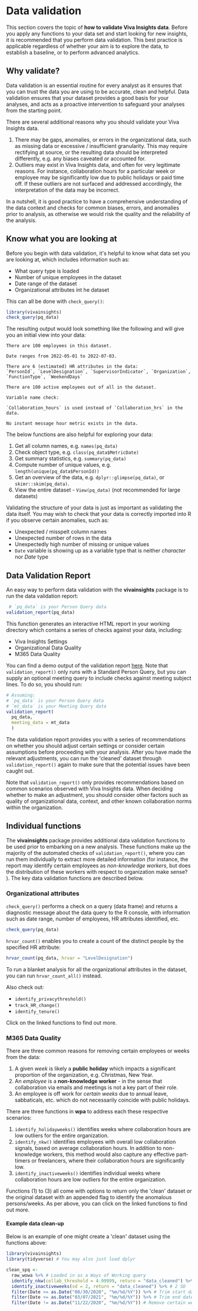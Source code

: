 # Data validation

This section covers the topic of **how to validate Viva Insights data**. Before you apply any functions to your data set and start looking for new insights, it is recommended that you perform data validation. This best practice is applicable regardless of whether your aim is to explore the data, to establish a baseline, or to perform advanced analytics.

## Why validate?

Data validation is an essential routine for every analyst as it ensures that you can trust the data you are using to be accurate, clean and helpful. Data validation ensures that your dataset provides a good basis for your analyses, and acts as a proactive intervention to safeguard your analyses from the starting point.

There are several additional reasons why you should validate your Viva Insights data.

1. There may be gaps, anomalies, or errors in the organizational data, such as missing data or excessive / insufficient granularity. This may require rectifying at source, or the resulting data should be interpreted differently, e.g. any biases caveated or accounted for. 
2. Outliers may exist in Viva Insights data, and often for very legitimate reasons. For instance, collaboration hours for a particular week or employee may be significantly low due to public holidays or paid time off. If these outliers are not surfaced and addressed accordingly, the interpretation of the data may be incorrect.

In a nutshell, it is good practice to have a comprehensive understanding of the data context and checks for common biases, errors, and anomalies prior to analysis, as otherwise we would risk the quality and the reliability of the analysis. 

## Know what you are looking at

Before you begin with data validation, it's helpful to know what data set you are looking at, which includes information such as: 

  - What query type is loaded
  - Number of unique employees in the dataset
  - Date range of the dataset
  - Organizational attributes int he dataset

This can all be done with `check_query()`:

```R
library(vivainsights)
check_query(pq_data)
```

The resulting output would look something like the following and will give you an initial view into your data:

```
There are 100 employees in this dataset.

Date ranges from 2022-05-01 to 2022-07-03.

There are 6 (estimated) HR attributes in the data:
`PersonId`, `LevelDesignation`, `SupervisorIndicator`, `Organization`, `FunctionType`, `WeekendDays`

There are 100 active employees out of all in the dataset.

Variable name check:

`Collaboration_hours` is used instead of `Collaboration_hrs` in the data.

No instant message hour metric exists in the data.
```

The below functions are also helpful for exploring your data:

1. Get all column names, e.g. `names(pq_data)`
2. Check object type, e.g. `class(pq_data$MetricDate)`
2. Get summary statistics, e.g. `summary(pq_data)`
3. Compute number of unique values, e.g. `length(unique(pq_data$PersonId))`
5. Get an overview of the data, e.g. `dplyr::glimpse(pq_data)`, or `skimr::skim(pq_data)`.
6. View the entire dataset - `View(pq_data)` (not recommended for large datasets)

Validating the structure of your data is just as important as validating the data itself. You may wish to check that your data is correctly imported into R if you observe certain anomalies, such as: 

- Unexpected / misspelt column names
- Unexpected number of rows in the data
- Unexpectedly high number of missing or unique values
- `Date` variable is showing up as a variable type that is neither _character_ nor _Date_ type

## Data Validation Report

An easy way to perform data validation with the **vivainsights** package is to run the data validation report:

```R
 # `pq_data` is your Person Query data
validation_report(pq_data)
```
This function generates an interactive HTML report in your working directory which contains a series of checks against your data, including:

- Viva Insights Settings
- Organizational Data Quality
- M365 Data Quality

You can find a demo output of the validation report [here](https://microsoft.github.io/wpa/report-demo/validation-report-demo.html).  Note that `validation_report()` only runs with a Standard Person Query, but you can supply an optional meeting query to include checks against meeting subject lines. To do so, you should run: 

```R
# Assuming:
# `pq_data` is your Person Query data
# `mt_data` is your Meeting Query data
validation_report(
  pq_data, 
  meeting_data = mt_data
  )
```

The data validation report provides you with a series of recommendations on whether you should adjust certain settings or consider certain assumptions before proceeding with your analysis. After you have made the relevant adjustments, you can run the 'cleaned' dataset through `validation_report()` again to make sure that the potential issues have been caught out. 

Note that `validation_report()` only provides recommendations based on common scenarios observed with Viva Insights data. When deciding whether to make an adjustment, you should consider other factors such as quality of organizational data, context, and other known collaboration norms within the organization. 

## Individual functions

The **vivainsights** package provides additional data validation functions to be used prior to embarking on a new analysis. These functions make up the majority of the automated checks of `validation_report()`, where you can run them individually to extract more detailed information (for instance, the report may identify certain employees as _non-knowledge workers_, but does the distribution of these workers with respect to organization make sense? ). The key data validation functions are described below.

### Organizational attributes

 `check_query()` performs a check on a query (data frame) and returns a diagnostic message about the data query to the R console, with information such as date range, number of employees, HR attributes identified, etc.

```R
check_query(pq_data)
```

`hrvar_count()` enables you to create a count of the distinct people by the specified HR attribute:

```R
hrvar_count(pq_data, hrvar = "LevelDesignation")
```

To run a blanket analysis for all the organizational attributes in the dataset, you can run `hrvar_count_all()` instead. 

Also check out: 

- `identify_privacythreshold()`
- `track_HR_change()`
- `identify_tenure()`

Click on the linked functions to find out more.

### M365 Data Quality

There are three common reasons for removing certain employees or weeks from the data:

1. A given _week_ is likely a **public holiday** which impacts a significant proportion of the organization, e.g. Christmas, New Year.
2.  An _employee_ is a **non-knowledge worker** - in the sense that collaboration via emails and meetings is not a key part of their role. 
3. An employee is off work for _certain weeks_ due to annual leave, sabbaticals, etc. which do not necessarily coincide with public holidays.  

There are three functions in **wpa** to address each these respective scenarios:

1. `identify_holidayweeks()` identifies weeks where collaboration hours are low outliers for the entire organization. 
2. `identify_nkw()` identifies employees with overall low collaboration signals, based on average collaboration hours. In addition to non-knowledge workers, this method would also capture any effective part-timers or freelancers, where their collaboration hours are significantly low. 
3. `identify_inactiveweeks()` identifies individual weeks where collaboration hours are low outliers for the entire organization. 

Functions (1) to (3) all come with options to return only the 'clean' dataset or the original dataset with an appended flag to identify the anomalous persons/weeks. As per above, you can click on the linked functions to find out more. 

#### Example data clean-up

Below is an example of one might create a 'clean' dataset using the functions above:

```R
library(vivainsights)
library(tidyverse) # You may also just load dplyr

clean_spq <-
  raw_wowa %>% # Loaded in as a Ways of Working query
  identify_nkw(collab_threshold = 4.99999, return = "data_cleaned") %>% # >= 5 CH
  identify_inactiveweeks(sd = 2, return = "data_cleaned") %>% # 2 SD
  filter(Date >= as.Date("08/30/2020", "%m/%d/%Y")) %>% # Trim start date
  filter(Date <= as.Date("03/07/2021", "%m/%d/%Y")) %>% # Trim end date
  filter(Date != as.Date("11/22/2020", "%m/%d/%Y")) # Remove certain weeks
```

